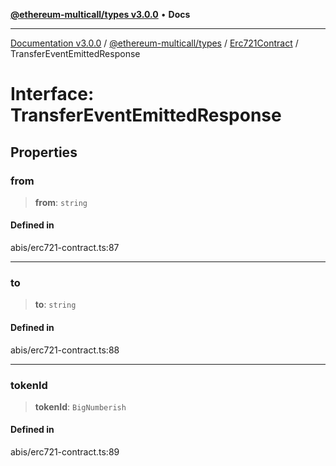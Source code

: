 [**@ethereum-multicall/types v3.0.0**](../../../README.md) • **Docs**

***

[Documentation v3.0.0](../../../../../packages.md) / [@ethereum-multicall/types](../../../README.md) / [Erc721Contract](../README.md) / TransferEventEmittedResponse

# Interface: TransferEventEmittedResponse

## Properties

### from

> **from**: `string`

#### Defined in

abis/erc721-contract.ts:87

***

### to

> **to**: `string`

#### Defined in

abis/erc721-contract.ts:88

***

### tokenId

> **tokenId**: `BigNumberish`

#### Defined in

abis/erc721-contract.ts:89
